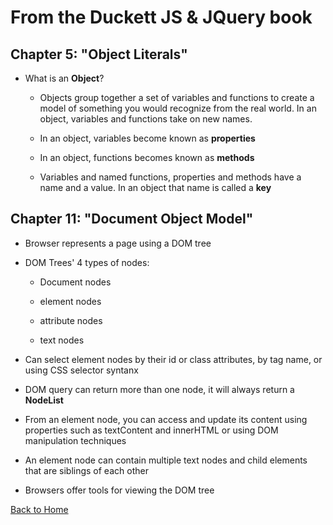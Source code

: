 # From the Duckett JS & JQuery book

## Chapter 5: "Object Literals"

- What is an **Object**?

  - Objects group together a set of variables and functions to create a model of something you would recognize from the real world. In an object, 
  variables and functions take on new names.
  
  - In an object, variables become known as **properties**
  
  - In an object, functions becomes known as **methods**
  
  - Variables and named functions, properties and methods have a name and a value. In an object that name is called a **key**

## Chapter 11: "Document Object Model"

- Browser represents a page using a DOM tree

- DOM Trees' 4 types of nodes:

  - Document nodes
  
  - element nodes
  
  - attribute nodes
  
  - text nodes
  
- Can select element nodes by their id or class attributes, by tag name, or using CSS selector syntanx

- DOM query can return more than one node, it will always return a **NodeList**

- From an element node, you can access and update its content using properties such as textContent and innerHTML or using DOM manipulation techniques

- An element node can contain multiple text nodes and child elements that are siblings of each other

- Browsers offer tools for viewing the DOM tree



 

[Back to Home](https://pdariuslee.github.io/reading-notes/)
